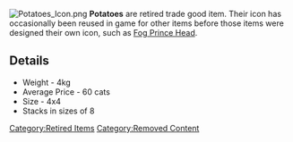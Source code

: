 ![](Potatoes_Icon.png "Potatoes_Icon.png") **Potatoes** are retired
trade good item. Their icon has occasionally been reused in game for
other items before those items were designed their own icon, such as
[Fog Prince Head](Fog_Prince_Head.md "wikilink").

## Details

- Weight - 4kg
- Average Price - 60 cats
- Size - 4x4
- Stacks in sizes of 8

[Category:Retired Items](Category:Retired_Items "wikilink")
[Category:Removed Content](Category:Removed_Content "wikilink")